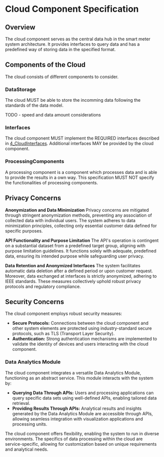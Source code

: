 # Cloud Component Specification

## Overview

The cloud component serves as the central data hub in the smart meter system architecture. It provides interfaces to query data and has a predefined way of storing data in the specified format.

## Components of the Cloud

The cloud consists of different components to consider. 

### DataStorage

The cloud MUST be able to store the incomming data following the standards of the data model.

TODO - speed and data amount considerations

### Interfaces

The cloud component MUST implement the REQUIRED interfaces described in [4_CloudInterfaces](./../4_CloudInterfaces/overview.md). Additional interfaces MAY be provided by the cloud component.

### ProcessingComponents

A processing component is a component which processes data and is able to provide the results in a own way. This specification MUST NOT specify the functionalities of processing components.

## Privacy Concerns

**Anonymization and Data Minimization**
Privacy concerns are mitigated through stringent anonymization methods, preventing any association of collected data with individual users. The system adheres to data minimization principles, collecting only essential customer data defined for specific purposes.

**API Functionality and Purpose Limitation**
The API's operation is contingent on a substantial dataset from a predefined target group, aligning with purpose limitation guidelines. It functions solely with adequate, predefined data, ensuring its intended purpose while safeguarding user privacy.

**Data Retention and Anonymized Interfaces**
The system facilitates automatic data deletion after a defined period or upon customer request. Moreover, data exchanged at interfaces is strictly anonymized, adhering to IEEE standards. These measures collectively uphold robust privacy protocols and regulatory compliance.

## Security Concerns

The cloud component employs robust security measures:

- **Secure Protocols:** Connections between the cloud component and other system elements are protected using industry-standard secure protocols, such as TLS (Transport Layer Security).
- **Authentication:** Strong authentication mechanisms are implemented to validate the identity of devices and users interacting with the cloud component.

### Data Analytics Module

The cloud component integrates a versatile Data Analytics Module, functioning as an abstract service. This module interacts with the system by:

- **Querying Data Through APIs:** Users and processing applications can query specific data sets using well-defined APIs, enabling tailored data retrieval.
- **Providing Results Through APIs:** Analytical results and insights generated by the Data Analytics Module are accessible through APIs, allowing seamless integration with visualization applications and processing units.

The cloud component offers flexibility, enabling the system to run in diverse environments. The specifics of data processing within the cloud are service-specific, allowing for customization based on unique requirements and analytical needs.





